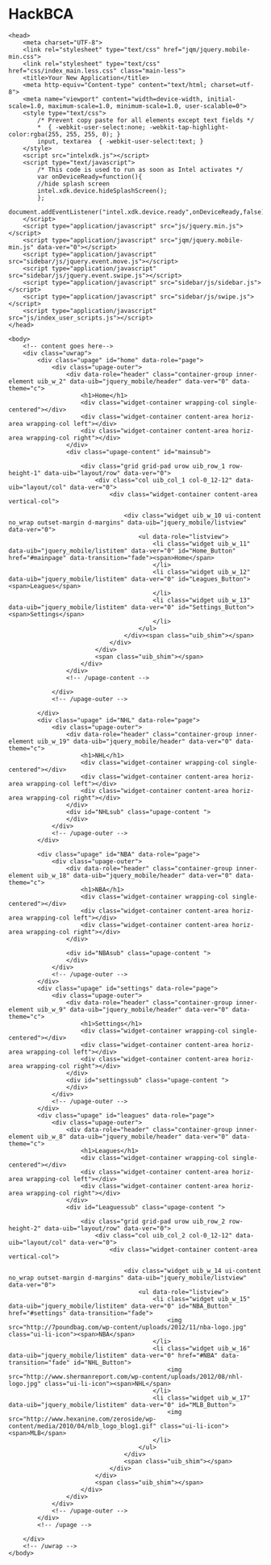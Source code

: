 HackBCA
=======
<!DOCTYPE html>
<!--HTML5 doctype-->
<html>

	<head>
		<meta charset="UTF-8">
		<link rel="stylesheet" type="text/css" href="jqm/jquery.mobile-min.css">
		<link rel="stylesheet" type="text/css" href="css/index_main.less.css" class="main-less">
		<title>Your New Application</title>
		<meta http-equiv="Content-type" content="text/html; charset=utf-8">
		<meta name="viewport" content="width=device-width, initial-scale=1.0, maximum-scale=1.0, minimum-scale=1.0, user-scalable=0">
		<style type="text/css">
			/* Prevent copy paste for all elements except text fields */
			*  { -webkit-user-select:none; -webkit-tap-highlight-color:rgba(255, 255, 255, 0); }
			input, textarea  { -webkit-user-select:text; }
		</style>
		<script src="intelxdk.js"></script>
		<script type="text/javascript">
			/* This code is used to run as soon as Intel activates */
			var onDeviceReady=function(){
			//hide splash screen
			intel.xdk.device.hideSplashScreen();
			};
			document.addEventListener("intel.xdk.device.ready",onDeviceReady,false);
		</script>
		<script type="application/javascript" src="js/jquery.min.js"></script>
		<script type="application/javascript" src="jqm/jquery.mobile-min.js" data-ver="0"></script>
		<script type="application/javascript" src="sidebar/js/jquery.event.move.js"></script>
		<script type="application/javascript" src="sidebar/js/jquery.event.swipe.js"></script>
		<script type="application/javascript" src="sidebar/js/sidebar.js"></script>
		<script type="application/javascript" src="sidebar/js/swipe.js"></script>
		<script type="application/javascript" src="js/index_user_scripts.js"></script>
	</head>

	<body>
		<!-- content goes here-->
		<div class="uwrap">
			<div class="upage" id="home" data-role="page">
				<div class="upage-outer">
					<div data-role="header" class="container-group inner-element uib_w_2" data-uib="jquery_mobile/header" data-ver="0" data-theme="c">
						<h1>Home</h1>
						<div class="widget-container wrapping-col single-centered"></div>
						<div class="widget-container content-area horiz-area wrapping-col left"></div>
						<div class="widget-container content-area horiz-area wrapping-col right"></div>
					</div>
					<div class="upage-content" id="mainsub">

						<div class="grid grid-pad urow uib_row_1 row-height-1" data-uib="layout/row" data-ver="0">
							<div class="col uib_col_1 col-0_12-12" data-uib="layout/col" data-ver="0">
								<div class="widget-container content-area vertical-col">

									<div class="widget uib_w_10 ui-content no_wrap outset-margin d-margins" data-uib="jquery_mobile/listview" data-ver="0">
										<ul data-role="listview">
											<li class="widget uib_w_11" data-uib="jquery_mobile/listitem" data-ver="0" id="Home_Button" href="#mainpage" data-transition="fade"><span>Home</span>
											</li>
											<li class="widget uib_w_12" data-uib="jquery_mobile/listitem" data-ver="0" id="Leagues_Button"><span>Leagues</span>
											</li>
											<li class="widget uib_w_13" data-uib="jquery_mobile/listitem" data-ver="0" id="Settings_Button"><span>Settings</span>
											</li>
										</ul>
									</div><span class="uib_shim"></span>
								</div>
							</div>
							<span class="uib_shim"></span>
						</div>
					</div>
					<!-- /upage-content -->

				</div>
				<!-- /upage-outer -->

			</div>
			<div class="upage" id="NHL" data-role="page">
				<div class="upage-outer">
					<div data-role="header" class="container-group inner-element uib_w_19" data-uib="jquery_mobile/header" data-ver="0" data-theme="c">
						<h1>NHL</h1>
						<div class="widget-container wrapping-col single-centered"></div>
						<div class="widget-container content-area horiz-area wrapping-col left"></div>
						<div class="widget-container content-area horiz-area wrapping-col right"></div>
					</div>
					<div id="NHLsub" class="upage-content ">
					</div>
				</div>
				<!-- /upage-outer -->
			</div>

			<div class="upage" id="NBA" data-role="page">
				<div class="upage-outer">
					<div data-role="header" class="container-group inner-element uib_w_18" data-uib="jquery_mobile/header" data-ver="0" data-theme="c">
						<h1>NBA</h1>
						<div class="widget-container wrapping-col single-centered"></div>
						<div class="widget-container content-area horiz-area wrapping-col left"></div>
						<div class="widget-container content-area horiz-area wrapping-col right"></div>
					</div>

					<div id="NBAsub" class="upage-content ">
					</div>
				</div>
				<!-- /upage-outer -->
			</div>
			<div class="upage" id="settings" data-role="page">
				<div class="upage-outer">
					<div data-role="header" class="container-group inner-element uib_w_9" data-uib="jquery_mobile/header" data-ver="0" data-theme="c">
						<h1>Settings</h1>
						<div class="widget-container wrapping-col single-centered"></div>
						<div class="widget-container content-area horiz-area wrapping-col left"></div>
						<div class="widget-container content-area horiz-area wrapping-col right"></div>
					</div>
					<div id="settingssub" class="upage-content ">
					</div>
				</div>
				<!-- /upage-outer -->
			</div>
			<div class="upage" id="leagues" data-role="page">
				<div class="upage-outer">
					<div data-role="header" class="container-group inner-element uib_w_8" data-uib="jquery_mobile/header" data-ver="0" data-theme="c">
						<h1>Leagues</h1>
						<div class="widget-container wrapping-col single-centered"></div>
						<div class="widget-container content-area horiz-area wrapping-col left"></div>
						<div class="widget-container content-area horiz-area wrapping-col right"></div>
					</div>
					<div id="Leaguessub" class="upage-content ">

						<div class="grid grid-pad urow uib_row_2 row-height-2" data-uib="layout/row" data-ver="0">
							<div class="col uib_col_2 col-0_12-12" data-uib="layout/col" data-ver="0">
								<div class="widget-container content-area vertical-col">

									<div class="widget uib_w_14 ui-content no_wrap outset-margin d-margins" data-uib="jquery_mobile/listview" data-ver="0">
										<ul data-role="listview">
											<li class="widget uib_w_15" data-uib="jquery_mobile/listitem" data-ver="0" id="NBA_Button" href="#settings" data-transition="fade">
												<img src="http://7poundbag.com/wp-content/uploads/2012/11/nba-logo.jpg" class="ui-li-icon"><span>NBA</span>
											</li>
											<li class="widget uib_w_16" data-uib="jquery_mobile/listitem" data-ver="0" href="#NBA" data-transition="fade" id="NHL_Button">
												<img src="http://www.shermanreport.com/wp-content/uploads/2012/08/nhl-logo.jpg" class="ui-li-icon"><span>NHL</span>
											</li>
											<li class="widget uib_w_17" data-uib="jquery_mobile/listitem" data-ver="0" id="MLB_Button">
												<img src="http://www.hexanine.com/zeroside/wp-content/media/2010/04/mlb_logo_blog1.gif" class="ui-li-icon"><span>MLB</span>
											</li>
										</ul>
									</div>
									<span class="uib_shim"></span>
								</div>
							</div>
							<span class="uib_shim"></span>
						</div>
					</div>
				</div>
				<!-- /upage-outer -->
			</div>
			<!-- /upage -->

		</div>
		<!-- /uwrap -->
	</body>
<!Comment>
</html>
